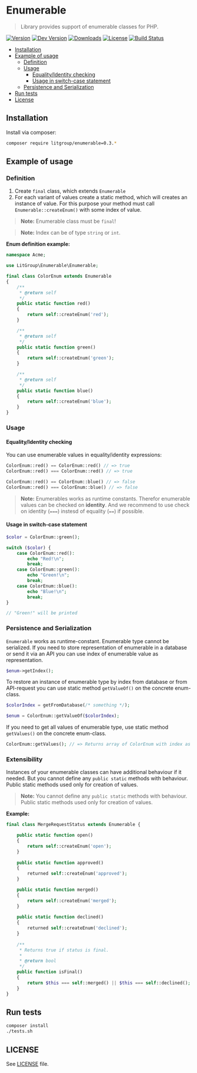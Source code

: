 # Enumerable
> Library provides support of enumerable classes for PHP.

[![Version](https://img.shields.io/packagist/v/litgroup/enumerable.svg)](https://packagist.org/packages/litgroup/enumerable)
[![Dev Version](https://img.shields.io/packagist/vpre/litgroup/enumerable.svg)](https://packagist.org/packages/litgroup/enumerable)
[![Downloads](https://img.shields.io/packagist/dt/litgroup/enumerable.svg)](https://packagist.org/packages/litgroup/enumerable)
[![License](https://img.shields.io/badge/license-MIT-blue.svg)][license]
[![Build Status](https://travis-ci.org/LitGroup/enumerable.php.svg?branch=master)](https://travis-ci.org/LitGroup/enumerable.php)

* [Installation](#installation)
* [Example of usage](#example-of-usage)
  * [Definition](#definition)
  * [Usage](#usage)
    * [Equality/Identity checking](#equality-or-identity-checking)
    * [Usage in switch-case statement](#switch-case)
  * [Persistence and Serialization](#percistance-and-serialization)
* [Run tests](#run-tests)
* [License](#license)


## <a name="installation"></a>Installation
Install via composer:

```bash
composer require litgroup/enumerable=0.3.*
```


## <a name="example-of-usage"></a>Example of usage
### <a name="definition"></a>Definition
1. Create `final` class, which extends `Enumerable`
2. For each variant of values create a static method, which
   will creates an instance of value. For this purpose your method
   must call `Enumerable::createEnum()` with some index of value.

> **Note:** Enumerable class must be `final`!

> **Note:** Index can be of type `string` or `int`.

**Enum definition example:**

```php
namespace Acme;

use LitGroup\Enumerable\Enumerable;

final class ColorEnum extends Enumerable
{
    /**
     * @return self
     */
    public static function red()
    {
        return self::createEnum('red');
    }

    /**
     * @return self
     */
    public static function green()
    {
        return self::createEnum('green');
    }

    /**
     * @return self
     */
    public static function blue()
    {
        return self::createEnum('blue');
    }
}
```

### <a name="usage"></a>Usage
#### <a name="equality-or-identity-checking"></a>Equality/Identity checking
You can use enumerable values in equality/identity expressions:

```php
ColorEnum::red() == ColorEnum::red() // => true
ColorEnum::red() === ColorEnum::red() // => true

ColorEnum::red() == ColorEnum::blue() // => false
ColorEnum::red() === ColorEnum::blue() // => false
```

> **Note:** Enumerables works as runtime constants. Therefor enumerable values can be
checked on **identity**. And we recommend to use check on identity (`===`) instesd of
equality (`==`) if possible.

#### <a name="switch-case"></a>Usage in switch-case statement
```php
$color = ColorEnum::green();

switch ($color) {
    case ColorEnum::red():
        echo "Red!\n";
        break;
    case ColorEnum::green():
        echo "Green!\n";
        break;
    case ColorEnum::blue():
        echo "Blue!\n";
        break;
}

// "Green!" will be printed
```

### <a name="persistance-and-serialization"></a>Persistence and Serialization
`Enumerable` works as runtime-constant. Enumerable type cannot be serialized.
If you need to store representation of enumerable in a database or send
it via an API you can use index of enumerable value as representation.

```php
$enum->getIndex();
```

To restore an instance of enumerable type by index from database or
from API-request you can use static method `getValueOf()` on the concrete
enum-class.

```php
$colorIndex = getFromDatabase(/* something */);

$enum = ColorEnum::getValueOf($colorIndex);
```

If you need to get all values of enumerable type, use static method
`getValues()` on the concrete enum-class.

```php
ColorEnum::getValues(); // => Returns array of ColorEnum with index as key
```

### <a name="extensibility"></a>Extensibility
Instances of your enumerable classes can have additional behaviour if it needed.
But you cannot define any `public static` methods with behaviour. Public static
methods used only for creation of values.

> **Note:** You cannot define any `public static` methods with behaviour.
> Public static methods used only for creation of values.

**Example:**

```php
final class MergeRequestStatus extends Enumerable {

    public static function open()
    {
        return self::createEnum('open');
    }
    
    public static function approved()
    {
        returned self::createEnum('approved');
    }

    public static function merged()
    {
        return self::createEnum('merged');
    }
    
    public static function declined()
    {
        returned self::createEnum('declined');
    }
    
    /**
     * Returns true if status is final.
     *
     * @return bool
     */
    public function isFinal()
    {
        return $this === self::merged() || $this === self::declined();
    }
}
```

## <a name="run-tests"></a>Run tests
```bash
composer install
./tests.sh
```

## <a name="license"></a>LICENSE
See [LICENSE][license] file.

[license]: https://raw.githubusercontent.com/LitGroup/enumerable.php/master/LICENSE

